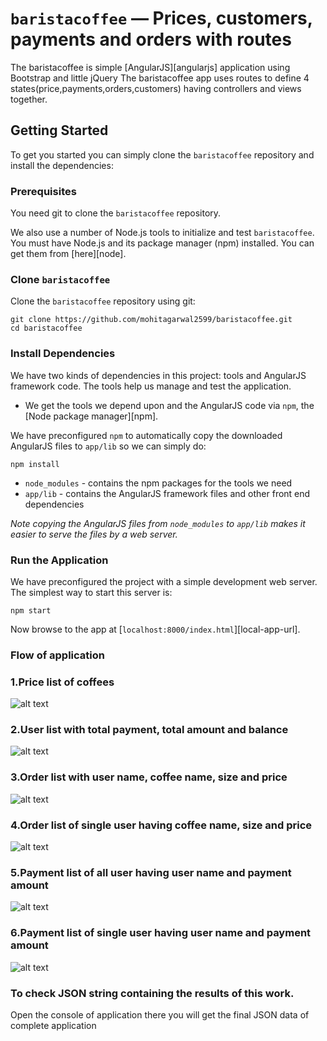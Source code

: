 # `baristacoffee` — Prices, customers, payments and orders with routes

The baristacoffee is simple [AngularJS][angularjs] application using Bootstrap and little jQuery
The baristacoffee app uses routes to define 4 states(price,payments,orders,customers) having controllers and views together.

## Getting Started

To get you started you can simply clone the `baristacoffee` repository and install the dependencies:

### Prerequisites

You need git to clone the `baristacoffee` repository.

We also use a number of Node.js tools to initialize and test `baristacoffee`. You must have Node.js
and its package manager (npm) installed. You can get them from [here][node].

### Clone `baristacoffee`

Clone the `baristacoffee` repository using git:

```
git clone https://github.com/mohitagarwal2599/baristacoffee.git
cd baristacoffee
```

### Install Dependencies

We have two kinds of dependencies in this project: tools and AngularJS framework code. The tools
help us manage and test the application.

* We get the tools we depend upon and the AngularJS code via `npm`, the [Node package manager][npm].

We have preconfigured `npm` to automatically copy the downloaded AngularJS files to `app/lib` so we
can simply do:

```
npm install
```

* `node_modules` - contains the npm packages for the tools we need
* `app/lib` - contains the AngularJS framework files and other front end dependencies

*Note copying the AngularJS files from `node_modules` to `app/lib` makes it easier to serve the
files by a web server.*

### Run the Application

We have preconfigured the project with a simple development web server. The simplest way to start
this server is:

```
npm start
```

Now browse to the app at [`localhost:8000/index.html`][local-app-url].


### Flow of application

### 1.Price list of coffees
![alt text](https://github.com/mohitagarwal2599/baristacoffee/blob/main/app/img/bc-prices.png?raw=true)


### 2.User list with total payment, total amount and balance
![alt text](https://github.com/mohitagarwal2599/baristacoffee/blob/main/app/img/bc-users.png?raw=true)


### 3.Order list with user name, coffee name, size and price
![alt text](https://github.com/mohitagarwal2599/baristacoffee/blob/main/app/img/bc-all-orders.png?raw=true)


### 4.Order list of single user having coffee name, size and price
![alt text](https://github.com/mohitagarwal2599/baristacoffee/blob/main/app/img/bc-single-customer-order.png?raw=true)


### 5.Payment list of all user having user name and payment amount
![alt text](https://github.com/mohitagarwal2599/baristacoffee/blob/main/app/img/bc-all-payments.png?raw=true)


### 6.Payment list of single user having user name and payment amount
![alt text](https://github.com/mohitagarwal2599/baristacoffee/blob/main/app/img/bc-single-user-payents.png?raw=true)


### To check JSON string containing the results of this work.

Open the console of application there you will get the final JSON data of complete application
